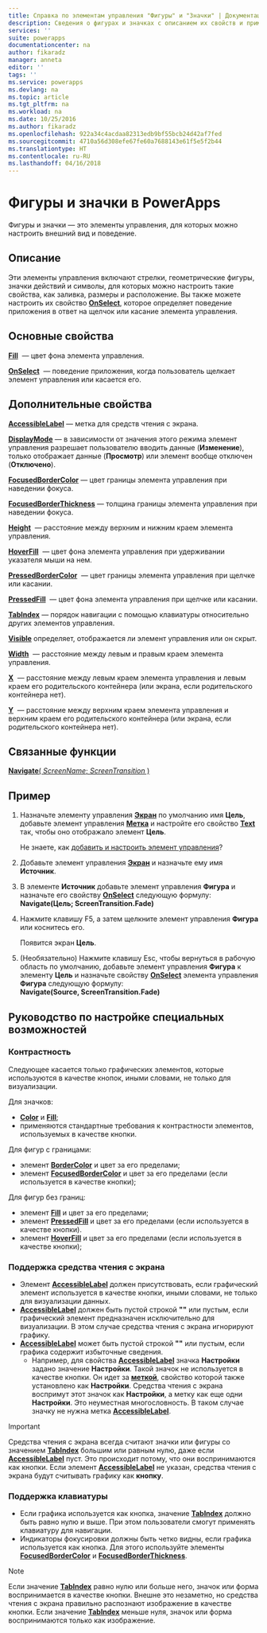 ```yaml
---
title: Справка по элементам управления "Фигуры" и "Значки" | Документация Майкрософт
description: Сведения о фигурах и значках с описанием их свойств и примерами
services: ''
suite: powerapps
documentationcenter: na
author: fikaradz
manager: anneta
editor: ''
tags: ''
ms.service: powerapps
ms.devlang: na
ms.topic: article
ms.tgt_pltfrm: na
ms.workload: na
ms.date: 10/25/2016
ms.author: fikaradz
ms.openlocfilehash: 922a34c4acdaa82313edb9bf55bcb24d42af7fed
ms.sourcegitcommit: 4710a56d308efe67fe60a7688143e61f5e5f2b44
ms.translationtype: HT
ms.contentlocale: ru-RU
ms.lasthandoff: 04/16/2018
---
```

# <a name="shape-controls-and-icon-controls-in-powerapps"></a>Фигуры и значки в PowerApps
Фигуры и значки — это элементы управления, для которых можно настроить внешний вид и поведение.

## <a name="description"></a>Описание
Эти элементы управления включают стрелки, геометрические фигуры, значки действий и символы, для которых можно настроить такие свойства, как заливка, размеры и расположение. Вы также можете настроить их свойство **[OnSelect](properties-core.md)**, которое определяет поведение приложения в ответ на щелчок или касание элемента управления.

## <a name="key-properties"></a>Основные свойства
**[Fill](properties-color-border.md)**  — цвет фона элемента управления.

**[OnSelect](properties-core.md)**  — поведение приложения, когда пользователь щелкает элемент управления или касается его.

## <a name="additional-properties"></a>Дополнительные свойства
**[AccessibleLabel](properties-accessibility.md)** — метка для средств чтения с экрана.

**[DisplayMode](properties-core.md)** — в зависимости от значения этого режима элемент управления разрешает пользователю вводить данные (**Изменение**), только отображает данные (**Просмотр**) или элемент вообще отключен (**Отключено**).

**[FocusedBorderColor](properties-color-border.md)** — цвет границы элемента управления при наведении фокуса.

**[FocusedBorderThickness](properties-color-border.md)** — толщина границы элемента управления при наведении фокуса.

**[Height](properties-size-location.md)**  — расстояние между верхним и нижним краем элемента управления.

**[HoverFill](properties-color-border.md)**  — цвет фона элемента управления при удерживании указателя мыши на нем.

**[PressedBorderColor](properties-color-border.md)**  — цвет границы элемента управления при щелчке или касании.

**[PressedFill](properties-color-border.md)**  — цвет фона элемента управления при щелчке или касании.

**[TabIndex](properties-accessibility.md)** — порядок навигации с помощью клавиатуры относительно других элементов управления.

**[Visible](properties-core.md)** определяет, отображается ли элемент управления или он скрыт.

**[Width](properties-size-location.md)**  — расстояние между левым и правым краем элемента управления.

**[X](properties-size-location.md)**  — расстояние между левым краем элемента управления и левым краем его родительского контейнера (или экрана, если родительского контейнера нет).

**[Y](properties-size-location.md)**  — расстояние между верхним краем элемента управления и верхним краем его родительского контейнера (или экрана, если родительского контейнера нет).

## <a name="related-functions"></a>Связанные функции
[**Navigate**( *ScreenName*; *ScreenTransition* )](../functions/function-navigate.md)

## <a name="example"></a>Пример
1. Назначьте элементу управления **[Экран](control-screen.md)** по умолчанию имя **Цель**, добавьте элемент управления **[Метка](control-text-box.md)** и настройте его свойство **[Text](properties-core.md)** так, чтобы оно отображало элемент **Цель**.
   
    Не знаете, как [добавить и настроить элемент управления](../add-configure-controls.md)?
2. Добавьте элемент управления **[Экран](control-screen.md)** и назначьте ему имя **Источник**.
3. В элементе **Источник** добавьте элемент управления **Фигура** и назначьте его свойству **[OnSelect](properties-core.md)** следующую формулу:
   <br>**Navigate(Цель; ScreenTransition.Fade)**
4. Нажмите клавишу F5, а затем щелкните элемент управления **Фигура** или коснитесь его.
   
    Появится экран **Цель**.
5. (Необязательно) Нажмите клавишу Esc, чтобы вернуться в рабочую область по умолчанию, добавьте элемент управления **Фигура** к элементу **Цель** и назначьте свойству **[OnSelect](properties-core.md)** элемента управления **Фигура** следующую формулу:
   <br>**Navigate(Source, ScreenTransition.Fade)**


## <a name="accessibility-guidelines"></a>Руководство по настройке специальных возможностей
### <a name="color-contrast"></a>Контрастность
Следующее касается только графических элементов, которые используются в качестве кнопок, иными словами, не только для визуализации.

Для значков:
* **[Color](properties-color-border.md)** и **[Fill](properties-color-border.md)**;
* применяются стандартные требования к контрастности элементов, используемых в качестве кнопки.

Для фигур с границами:
* элемент **[BorderColor](properties-color-border.md)** и цвет за его пределами;
* элемент **[FocusedBorderColor](properties-color-border.md)** и цвет за его пределами (если используется в качестве кнопки);

Для фигур без границ:
* элемент **[Fill](properties-color-border.md)** и цвет за его пределами;
* элемент **[PressedFill](properties-color-border.md)** и цвет за его пределами (если используется в качестве кнопки).
* элемент **[HoverFill](properties-color-border.md)** и цвет за его пределами (если используется в качестве кнопки);

### <a name="screen-reader-support"></a>Поддержка средства чтения с экрана
* Элемент **[AccessibleLabel](properties-accessibility.md)** должен присутствовать, если графический элемент используется в качестве кнопки, иными словами, не только для визуализации данных.
* **[AccessibleLabel](properties-accessibility.md)** должен быть пустой строкой **""** или пустым, если графический элемент предназначен исключительно для визуализации. В этом случае средства чтения с экрана игнорируют графику.
* **[AccessibleLabel](properties-accessibility.md)** может быть пустой строкой **""** или пустым, если графика содержит избыточные сведения.
    * Например, для свойства **[AccessibleLabel](properties-accessibility.md)** значка **Настройки** задано значение **Настройки**. Такой значок не используется в качестве кнопки. Он идет за **[меткой](control-text-box.md)**, свойство которой также установлено как **Настройки**. Средства чтения с экрана воспримут этот значок как **Настройки**, а метку как еще одни **Настройки**. Это неуместная многословность. В таком случае значку не нужна метка **[AccessibleLabel](properties-accessibility.md)**.
> [!IMPORTANT]
> Средства чтения с экрана всегда считают значки или фигуры со значением **[TabIndex](properties-accessibility.md)** большим или равным нулю, даже если **[AccessibleLabel](properties-accessibility.md)** пуст. Это происходит потому, что они воспринимаются как кнопки. Если элемент **[AccessibleLabel](properties-accessibility.md)** не указан, средства чтения с экрана будут считывать графику как **кнопку**.

### <a name="keyboard-support"></a>Поддержка клавиатуры
* Если графика используется как кнопка, значение **[TabIndex](properties-accessibility.md)** должно быть равно нулю и выше. При этом пользователи смогут применять клавиатуру для навигации.
* Индикаторы фокусировки должны быть четко видны, если графика используется как кнопка. Для этого используйте элементы **[FocusedBorderColor](properties-color-border.md)** и **[FocusedBorderThickness](properties-color-border.md)**.
> [!NOTE]
> Если значение **[TabIndex](properties-accessibility.md)** равно нулю или больше него, значок или форма воспринимается в качестве кнопки. Внешне это незаметно, но средства чтения с экрана правильно распознают изображение в качестве кнопки. Если значение **[TabIndex](properties-accessibility.md)** меньше нуля, значок или форма воспринимаются только как изображение.
